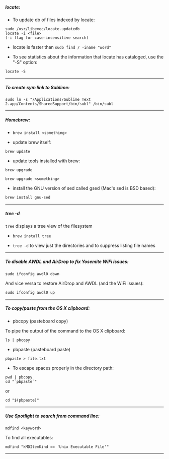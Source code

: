 ##### locate:

- To update db of files indexed by locate:

```
sudo /usr/libexec/locate.updatedb
locate -i <file>
(-i flag for case-insensitive search)
```

- locate is faster than `sudo find / -iname "word"`

- To see statistics about the information that locate has cataloged, use the "-S" option:

```
locate -S
```

---

##### To create sym link to Sublime:

```
sudo ln -s "/Applications/Sublime Text 2.app/Contents/SharedSupport/bin/subl" /bin/subl
```

---

##### Homebrew:

- `brew install <something>`

- update brew itself: 
```
brew update
```

- update tools installed with brew:

```
brew upgrade

brew upgrade <something>
```

- install the GNU version of sed called gsed (Mac's sed is BSD based):

```
brew install gnu-sed
```

---

##### tree -d

`tree` displays a tree view of the filesystem

- `brew install tree`

- `tree -d` to view just the directories and to suppress listing file names

---

##### To disable AWDL and AirDrop to fix Yosemite WiFi issues:

```
sudo ifconfig awdl0 down
```

And vice versa to restore AirDrop and AWDL (and the WiFi issues):

```
sudo ifconfig awdl0 up
```

---

##### To copy/paste from the OS X clipboard:

- pbcopy (pasteboard copy)

To pipe the output of the command to the OS X clipboard:

```
ls | pbcopy
```

- pbpaste (pasteboard paste)

```
pbpaste > file.txt
```

- To escape spaces properly in the directory path:

```
pwd | pbcopy
cd "`pbpaste`"
```
or
```
cd "$(pbpaste)"
```

---

##### Use Spotlight to search from command line:

```
mdfind <keyword>
```

To find all executables:

```
mdfind "kMDItemKind == 'Unix Executable File'"
```

---





